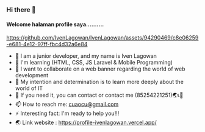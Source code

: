 ### Hi there 👋
#### Welcome halaman profile saya..........




https://github.com/IvenLagowan/IvenLagowan/assets/94290469/c8e06259-e681-4e12-97ff-fbc4d32a6e84



- 🔭 I am a junior developer, and my name is Iven Lagowan
- 🌱 I'm learning (HTML, CSS, JS Laravel & Mobile Programming)
- 👯 I want to collaborate on a web banner regarding the world of web development
- 🤔 My intention and determination is to learn more deeply about the world of IT
- 💬 If you need it, you can contact or contact me (85254221251)🌏📞📱
- 📫 How to reach me: cuaocu@gmail.com
- ⚡ Interesting fact: I'm ready to help you!!!
- 🌏 Link website : https://profile-ivenlagowan.vercel.app/
